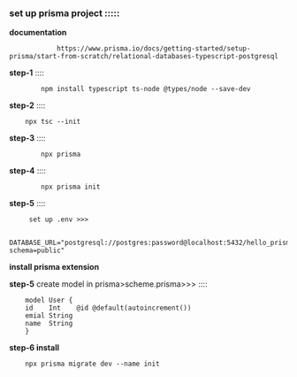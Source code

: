 ### set up prisma project :::::

**documentation**

                https://www.prisma.io/docs/getting-started/setup-prisma/start-from-scratch/relational-databases-typescript-postgresql

**step-1** ::::

            npm install typescript ts-node @types/node --save-dev

**step-2** ::::

        npx tsc --init

**step-3** ::::

            npx prisma

**step-4** ::::

            npx prisma init

**step-5** ::::

         set up .env >>>

         DATABASE_URL="postgresql://postgres:password@localhost:5432/hello_prisma?schema=public"

**install prisma extension**

**step-5** create model in prisma>scheme.prisma>>> ::::

        model User {
        id    Int    @id @default(autoincrement())
        emial String
        name  String
        }

**step-6 install**

        npx prisma migrate dev --name init
